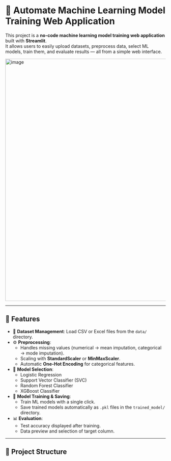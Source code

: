 # 🤖 Automate Machine Learning Model Training Web Application

This project is a **no-code machine learning model training web application** built with **Streamlit**.  
It allows users to easily upload datasets, preprocess data, select ML models, train them, and evaluate results — all from a simple web interface.

<img width="1088" height="761" alt="image" src="https://github.com/user-attachments/assets/45fac86e-0ee2-4865-b0cd-bb9a02ce646a" />


---

## 🚀 Features

- 📂 **Dataset Management**: Load CSV or Excel files from the `data/` directory.
- ⚙️ **Preprocessing**:
  - Handles missing values (numerical → mean imputation, categorical → mode imputation).
  - Scaling with **StandardScaler** or **MinMaxScaler**.
  - Automatic **One-Hot Encoding** for categorical features.
- 🧠 **Model Selection**:
  - Logistic Regression
  - Support Vector Classifier (SVC)
  - Random Forest Classifier
  - XGBoost Classifier
- 🎯 **Model Training & Saving**:
  - Train ML models with a single click.
  - Save trained models automatically as `.pkl` files in the `trained_model/` directory.
- 📊 **Evaluation**:
  - Test accuracy displayed after training.
  - Data preview and selection of target column.

---

## 📂 Project Structure

